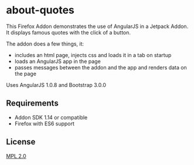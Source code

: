 about-quotes
============

This Firefox Addon demonstrates the use of AngularJS in a Jetpack Addon.  
It displays famous quotes with the click of a button.

The addon does a few things, it:
* includes an html page, injects css and loads it in a tab on startup
* loads an AngularJS app in the page
* passes messages between the addon and the app and renders data on the page

Uses AngularJS 1.0.8 and Bootstrap 3.0.0

Requirements
------------

* Addon SDK 1.14 or compatible
* Firefox with ES6 support

License
-------

[MPL 2.0](http://www.mozilla.org/MPL/2.0/)
